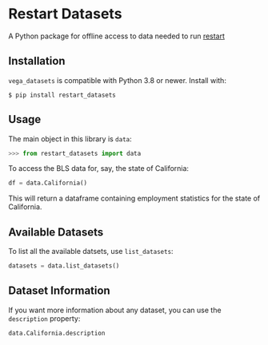 # Restart Datasets

A Python package for offline access to data needed to run [restart](https://github.com/restartus/restart)

## Installation
``vega_datasets`` is compatible with Python 3.8 or newer. Install with:

```
$ pip install restart_datasets
```

## Usage

The main object in this library is ``data``:

```python
>>> from restart_datasets import data
```

To access the BLS data for, say, the state of California:

```python
df = data.California()
```

This will return a dataframe containing employment statistics for the state of
California.

## Available Datasets

To list all the available datsets, use ``list_datasets``:

```python
datasets = data.list_datasets()
```

## Dataset Information

If you want more information about any dataset, you can use the ``description`` property:

```python
data.California.description
```
